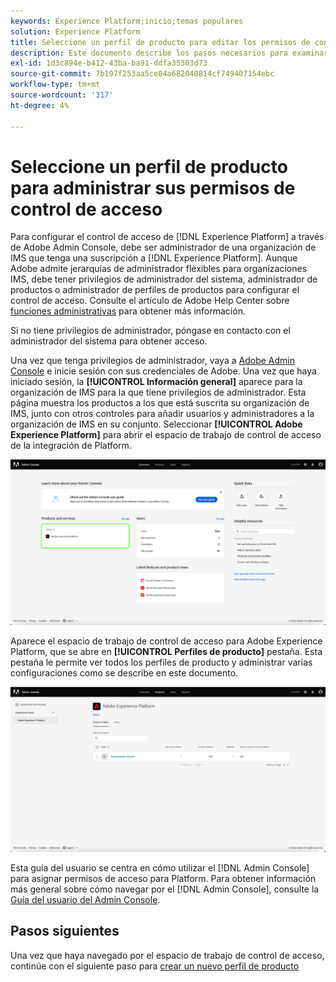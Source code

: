 ```yaml
---
keywords: Experience Platform;inicio;temas populares
solution: Experience Platform
title: Seleccione un perfil de producto para editar los permisos de control de acceso
description: Este documento describe los pasos necesarios para examinar el espacio de trabajo de control de acceso. Para configurar el control de acceso de Experience Platform a través de Adobe Admin Console, debe ser administrador de una organización de IMS que tenga una suscripción a Experience Platform.
exl-id: 1d3c894e-b412-43ba-ba91-ddfa35303d73
source-git-commit: 7b197f253aa5ce04a682040814cf749407154ebc
workflow-type: tm+mt
source-wordcount: '317'
ht-degree: 4%

---
```


# Seleccione un perfil de producto para administrar sus permisos de control de acceso

Para configurar el control de acceso de [!DNL Experience Platform] a través de Adobe Admin Console, debe ser administrador de una organización de IMS que tenga una suscripción a [!DNL Experience Platform]. Aunque Adobe admite jerarquías de administrador flexibles para organizaciones IMS, debe tener privilegios de administrador del sistema, administrador de productos o administrador de perfiles de productos para configurar el control de acceso. Consulte el artículo de Adobe Help Center sobre [funciones administrativas](https://helpx.adobe.com/enterprise/using/admin-roles.html) para obtener más información.

Si no tiene privilegios de administrador, póngase en contacto con el administrador del sistema para obtener acceso.

Una vez que tenga privilegios de administrador, vaya a [Adobe Admin Console](https://adminconsole.adobe.com) e inicie sesión con sus credenciales de Adobe. Una vez que haya iniciado sesión, la **[!UICONTROL Información general]** aparece para la organización de IMS para la que tiene privilegios de administrador. Esta página muestra los productos a los que está suscrita su organización de IMS, junto con otros controles para añadir usuarios y administradores a la organización de IMS en su conjunto. Seleccionar **[!UICONTROL Adobe Experience Platform]** para abrir el espacio de trabajo de control de acceso de la integración de Platform.

![select-product](../images/select-product.png)

Aparece el espacio de trabajo de control de acceso para Adobe Experience Platform, que se abre en **[!UICONTROL Perfiles de producto]** pestaña. Esta pestaña le permite ver todos los perfiles de producto y administrar varias configuraciones como se describe en este documento.

![select-product-profile](../images/select-product-profile.png)

Esta guía del usuario se centra en cómo utilizar el [!DNL Admin Console] para asignar permisos de acceso para Platform. Para obtener información más general sobre cómo navegar por el [!DNL Admin Console], consulte la [Guía del usuario del Admin Console](https://helpx.adobe.com/es/enterprise/using/admin-console.html).

## Pasos siguientes

Una vez que haya navegado por el espacio de trabajo de control de acceso, continúe con el siguiente paso para [crear un nuevo perfil de producto](create-profile.md)
